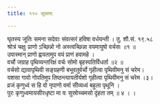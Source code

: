```yaml
---
title: ११० सूक्तम्

---
```

घृतस्य जूतिः समना सदेवाः संवत्सरं हविषा वर्धयन्ती । तु. शौ.सं. १९.५८  
श्रोत्रं चक्षुः प्राणो ऽच्छिन्नो नो अस्त्वच्छिन्ना वयमायुषो वर्चसः ॥१ ॥  
उपास्मान् प्राणो ह्वयतामुप वयं प्राणं हवामहे ।  
वर्चो जग्राह पृथिव्यन्तरिक्षं वर्चः सोमो बृहस्पतिर्विधर्ता ॥२ ॥  
वर्चसो द्यावापृथिवी सङ्ग्रहणी बभूवतुर्वर्चो गृहीत्वा पृथिवीमनु सं चरेम।  
यशसा गावो गोपतिमुप तिष्ठन्त्यायतीर्यशो गृहीत्वा पृथिवीमनु सं चरेम ।३।  
व्रजं कृणुध्वं स हि वो नृपाणो वर्मा सीव्यध्वं बहुला पृथूनि ।  
पुरः कृणुध्वमायसीरधृष्टा मा वः सुस्रोच्चमसो दृंहता तम् ॥ ४ । ।  